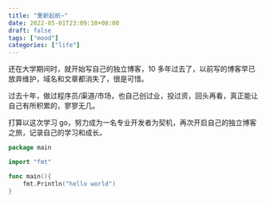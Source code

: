 ```yaml
---
title: "重新起航~"
date: 2022-05-01T23:09:10+08:00
draft: false
tags: ["mood"]
categories: ["life"]
---
```


还在大学期间时，就开始写自己的独立博客，10 多年过去了，以前写的博客早已放弃维护，域名和文章都消失了，很是可惜。

过去十年，做过程序员/渠道/市场，也自己创过业，投过资，回头再看，真正能让自己有所积累的，寥寥无几。

打算以这次学习 go，努力成为一名专业开发者为契机，再次开启自己的独立博客之旅，记录自己的学习和成长。

```go
package main

import "fmt"

func main(){
    fmt.Println("hello world")
}

```
